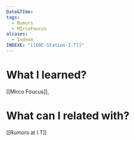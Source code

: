```yaml
---
Date&TIme: 
tags:
  - Rumors
  - MIrcoFoucus
aliases:
  - Indexe
INDEXE: "[[DOC-Station-I.T]]"
---
```



# What I learned?

[[Mirco Foucus]], 



# What can I related with?

[[Rumors at I.T]]


